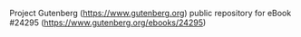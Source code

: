 Project Gutenberg (https://www.gutenberg.org) public repository for eBook #24295 (https://www.gutenberg.org/ebooks/24295)

